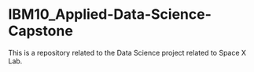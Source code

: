 # IBM10_Applied-Data-Science-Capstone
This is a repository related to the Data Science project related to Space X Lab.
